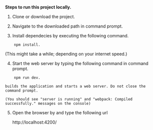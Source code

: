 
**Steps to run this project locally.**

1. Clone or download the project.

2. Navigate to the downloaded path in command prompt.

3. Install dependecies by executing the following command.

```
    npm install.
```
   (This might take a while; depending on your internet speed.)

4. Start the web server by typing the following command in command prompt.

```
    npm run dev.    
```
    builds the application and starts a web server. Do not close the command prompt.

    (You should see "server is running" and "webpack: Compiled successfully." messages on the console)    

5. Open the browser by and type the following url 
    
    http://localhost:4200/
